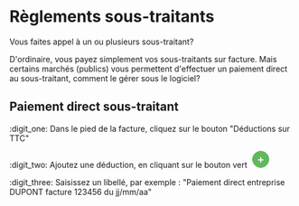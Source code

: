 # Règlements sous-traitants

Vous faites appel à un ou plusieurs sous-traitant?

D'ordinaire, vous payez simplement vos sous-traitants sur facture. Mais certains marchés (publics) vous permettent d'effectuer un paiement direct au sous-traitant, comment le gérer sous le logiciel? 

## Paiement direct sous-traitant



:digit_one: Dans le pied de la facture, cliquez sur le bouton "Déductions sur TTC"

:digit_two: Ajoutez une déduction, en cliquant sur le bouton vert ![](../../.gitbook/assets/screenshot-2021-08-19t161919.604.png)

:digit_three: Saisissez un libellé, par exemple : "Paiement direct entreprise DUPONT facture 123456 du jj/mm/aa"

